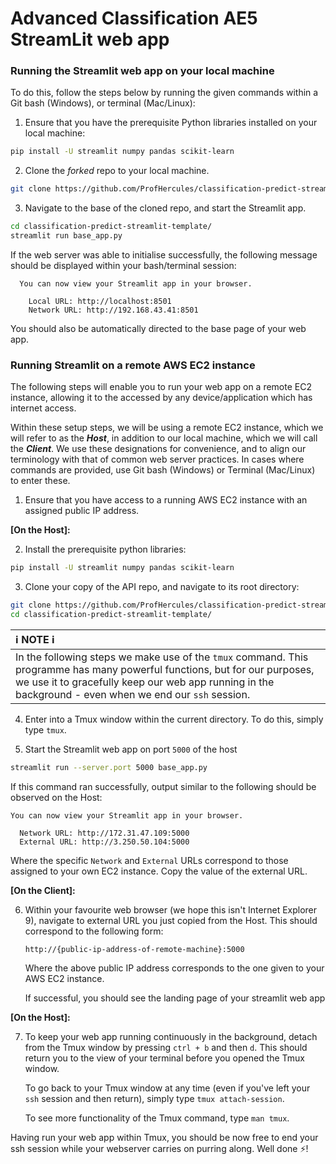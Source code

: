 # Advanced Classification AE5 StreamLit web app

### Running the Streamlit web app on your local machine

To do this, follow the steps below by running the given commands within a Git bash (Windows), or terminal (Mac/Linux):

1.  Ensure that you have the prerequisite Python libraries installed on your local machine:

```bash
pip install -U streamlit numpy pandas scikit-learn
```

2.  Clone the _forked_ repo to your local machine.

```bash
git clone https://github.com/ProfHercules/classification-predict-streamlit-template.git
```

3.  Navigate to the base of the cloned repo, and start the Streamlit app.

```bash
cd classification-predict-streamlit-template/
streamlit run base_app.py
```

If the web server was able to initialise successfully, the following message should be displayed within your bash/terminal session:

```
  You can now view your Streamlit app in your browser.

    Local URL: http://localhost:8501
    Network URL: http://192.168.43.41:8501
```

You should also be automatically directed to the base page of your web app.

### Running Streamlit on a remote AWS EC2 instance

The following steps will enable you to run your web app on a remote EC2 instance, allowing it to the accessed by any device/application which has internet access.

Within these setup steps, we will be using a remote EC2 instance, which we will refer to as the **_Host_**, in addition to our local machine, which we will call the **_Client_**. We use these designations for convenience, and to align our terminology with that of common web server practices. In cases where commands are provided, use Git bash (Windows) or Terminal (Mac/Linux) to enter these.

1. Ensure that you have access to a running AWS EC2 instance with an assigned public IP address.

**[On the Host]:**

2. Install the prerequisite python libraries:

```bash
pip install -U streamlit numpy pandas scikit-learn
```

3. Clone your copy of the API repo, and navigate to its root directory:

```bash
git clone https://github.com/ProfHercules/classification-predict-streamlit-template.git
cd classification-predict-streamlit-template/
```

| :information_source: NOTE :information_source:                                                                                                                                                                                       |
| :----------------------------------------------------------------------------------------------------------------------------------------------------------------------------------------------------------------------------------- |
| In the following steps we make use of the `tmux` command. This programme has many powerful functions, but for our purposes, we use it to gracefully keep our web app running in the background - even when we end our `ssh` session. |

4. Enter into a Tmux window within the current directory. To do this, simply type `tmux`.

5. Start the Streamlit web app on port `5000` of the host

```bash
streamlit run --server.port 5000 base_app.py
```

If this command ran successfully, output similar to the following should be observed on the Host:

```
You can now view your Streamlit app in your browser.

  Network URL: http://172.31.47.109:5000
  External URL: http://3.250.50.104:5000

```

Where the specific `Network` and `External` URLs correspond to those assigned to your own EC2 instance. Copy the value of the external URL.

**[On the Client]:**

6.  Within your favourite web browser (we hope this isn't Internet Explorer 9), navigate to external URL you just copied from the Host. This should correspond to the following form:

    `http://{public-ip-address-of-remote-machine}:5000`

    Where the above public IP address corresponds to the one given to your AWS EC2 instance.

    If successful, you should see the landing page of your streamlit web app

**[On the Host]:**

7. To keep your web app running continuously in the background, detach from the Tmux window by pressing `ctrl + b` and then `d`. This should return you to the view of your terminal before you opened the Tmux window.

   To go back to your Tmux window at any time (even if you've left your `ssh` session and then return), simply type `tmux attach-session`.

   To see more functionality of the Tmux command, type `man tmux`.

Having run your web app within Tmux, you should be now free to end your ssh session while your webserver carries on purring along. Well done :zap:!
